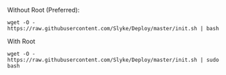 
Without Root (Preferred):
```
wget -O - https://raw.githubusercontent.com/Slyke/Deploy/master/init.sh | bash
```


With Root
```
wget -O - https://raw.githubusercontent.com/Slyke/Deploy/master/init.sh | sudo bash
```
